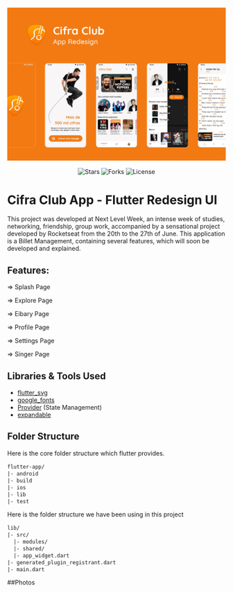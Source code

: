 ![web Screenshot](assets/images/Capa.jpg)

<p align="center">
  <img src="https://img.shields.io/github/stars/Gabriellro/crifra_club_app_redesign?label=stars&message=MIT&color=000000&labelColor=F37A12" alt="Stars">
  <img src="https://img.shields.io/github/forks/Gabriellro/crifra_club_app_redesign?label=forks&message=MIT&color=000000&labelColor=F37A12" alt="Forks">     
  <img  src="https://img.shields.io/static/v1?label=license&message=MIT&color=000000&labelColor=F37A12" alt="License">

</p>

# Cifra Club App - Flutter Redesign UI 

This project was developed at Next Level Week, an intense week of studies, networking, friendship, group work, accompanied by a sensational project developed by Rocketseat from the 20th to the 27th of June.
This application is a Billet Management, containing several features, which will soon be developed and explained.

## Features:

=> Splash Page

=> Explore Page

=> Eibary Page

=> Profile Page

=> Settings Page

=> Singer Page

## Libraries & Tools Used

- [flutter_svg](https://pub.dev/packages/flutter_svg)
- [google_fonts](https://pub.dev/packages/flutter_svg)
- [Provider](https://github.com/rrousselGit/provider) (State Management)
- [expandable](https://pub.dev/packages/expandable)

## Folder Structure
Here is the core folder structure which flutter provides.

```
flutter-app/
|- android
|- build
|- ios
|- lib
|- test
```
Here is the folder structure we have been using in this project

```
lib/
|- src/
  |- modules/
  |- shared/
  |- app_widget.dart
|- generated_plugin_registrant.dart
|- main.dart
```
##Photos
